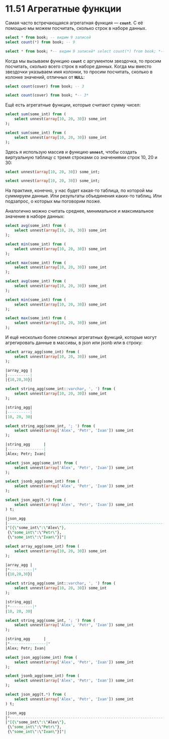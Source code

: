 # 11.51 Агрегатные функции

Самая часто встречающаяся агрегатная функция — **`count`**. С её помощью мы можем посчитать, сколько строк в наборе данных.

```sql
select * from book; -- видим 9 записей
select count(*) from book; -- 9

select * from book; *-- видим 9 записей* select count(*) from book; *-- 9*
```

Когда мы вызываем функцию **`count`** с аргументом звездочка, то просим посчитать, сколько всего строк в наборе данных. Когда мы вместо звездочки указываем имя колонки, то просим посчитать, сколько в колонке значений, отличных от **`NULL`**:

```sql
select count(cover) from book; -- 3

select count(cover) from book; *-- 3*
```

Ещё есть агрегатные функции, которые считают сумму чисел:

```sql
select sum(some_int) from (
    select unnest(array[10, 20, 30]) some_int
);

select sum(some_int) from (
    select unnest(array[10, 20, 30]) some_int
);
```

Здесь я использую массив и функцию **`unnest`**, чтобы создать виртуальную таблицу с тремя строками со значениями строк 10, 20 и 30:

```sql
select unnest(array[10, 20, 30]) some_int;

select unnest(array[10, 20, 30]) some_int;
```

На практике, конечно, у нас будет какая-то таблица, по которой мы суммируем данные. Или результаты объединения каких-то таблиц. Или подзапрос, о которых мы поговорим позже.

Аналогично можно считать среднее, минимальное и максимальное значение в наборе данных:

```sql
select avg(some_int) from (
    select unnest(array[10, 20, 30]) some_int
);

select min(some_int) from (
    select unnest(array[10, 20, 30]) some_int
);

select max(some_int) from (
    select unnest(array[10, 20, 30]) some_int
);

select avg(some_int) from (
    select unnest(array[10, 20, 30]) some_int
);

select min(some_int) from (
    select unnest(array[10, 20, 30]) some_int
);

select max(some_int) from (
    select unnest(array[10, 20, 30]) some_int
);
```

И ещё несколько более сложных агрегатных функций, которые могут агрегировать данные в массивы, в json или jsonb или в строку:

```sql
select array_agg(some_int) from (
    select unnest(array[10, 20, 30]) some_int
);

|array_agg |
|----------|
|{10,20,30}|

select string_agg(some_int::varchar, ', ') from (
    select unnest(array[10, 20, 30]) some_int
);

|string_agg|
|----------|
|10, 20, 30|

select string_agg(some_int, '; ') from (
    select unnest(array['Alex', 'Petr', 'Ivan']) some_int
);

|string_agg      |
|----------------|
|Alex; Petr; Ivan|

select json_agg(some_int) from (
    select unnest(array['Alex', 'Petr', 'Ivan']) some_int
);

select jsonb_agg(some_int) from (
    select unnest(array['Alex', 'Petr', 'Ivan']) some_int
);

select json_agg(t.*) from (
    select unnest(array['Alex', 'Petr', 'Ivan']) some_int
) t;

|json_agg                                                                         |
|---------------------------------------------------------------------------------|
|"[{\"some_int\":\"Alex\"}, 
 {\"some_int\":\"Petr\"}, 
 {\"some_int\":\"Ivan\"}]"|

select array_agg(some_int) from (
    select unnest(array[10, 20, 30]) some_int
);

|array_agg |
|*----------|*
|{10,20,30}|

select string_agg(some_int::varchar, ', ') from (
    select unnest(array[10, 20, 30]) some_int
);

|string_agg|
|*----------|*
|10, 20, 30|

select string_agg(some_int, '; ') from (
    select unnest(array['Alex', 'Petr', 'Ivan']) some_int
);

|string_agg      |
|*----------------|*
|Alex; Petr; Ivan|

select json_agg(some_int) from (
    select unnest(array['Alex', 'Petr', 'Ivan']) some_int
);

select jsonb_agg(some_int) from (
    select unnest(array['Alex', 'Petr', 'Ivan']) some_int
);

select json_agg(t.*) from (
    select unnest(array['Alex', 'Petr', 'Ivan']) some_int
) t;

|json_agg                                                                         |
|*---------------------------------------------------------------------------------|*
|"[{\"some_int\":\"Alex\"}, 
 {\"some_int\":\"Petr\"}, 
 {\"some_int\":\"Ivan\"}]"|
```